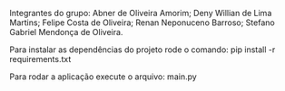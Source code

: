 Integrantes do grupo:
Abner de Oliveira Amorim;
Deny Willian de Lima Martins;
Felipe Costa de Oliveira;
Renan Neponuceno Barroso;
Stefano Gabriel Mendonça de Oliveira.

Para instalar as dependências do projeto rode o comando:
pip install -r requirements.txt

Para rodar a aplicação execute o arquivo: main.py

